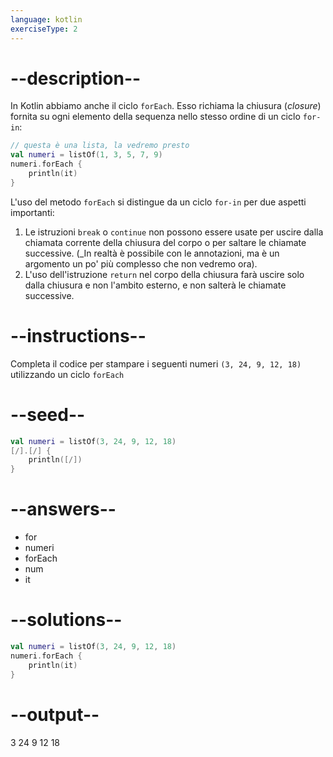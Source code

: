 ```yaml
---
language: kotlin
exerciseType: 2
---
```


# --description--

In Kotlin abbiamo anche il ciclo `forEach`.
Esso richiama la chiusura (_closure_) fornita su ogni elemento della sequenza nello stesso ordine di un ciclo `for-in`:

```kotlin
// questa è una lista, la vedremo presto
val numeri = listOf(1, 3, 5, 7, 9) 
numeri.forEach {
	println(it)
}
```

L'uso del metodo `forEach` si distingue da un ciclo `for-in` per due aspetti importanti:
1. Le istruzioni `break` o `continue` non possono essere usate per uscire dalla chiamata corrente della chiusura del corpo o per saltare le chiamate successive. (_In realtà è possibile con le annotazioni, ma è un argomento un po' più complesso che non vedremo ora).
2. L'uso dell'istruzione `return` nel corpo della chiusura farà uscire solo dalla chiusura e non l'ambito esterno, e non salterà le chiamate successive.

# --instructions--

Completa il codice per stampare i seguenti numeri `(3, 24, 9, 12, 18)` utilizzando un ciclo `forEach`

# --seed--

```kotlin
val numeri = listOf(3, 24, 9, 12, 18) 
[/].[/] {
    println([/])
}
```

# --answers--

- for
- numeri
- forEach
- num
- it

# --solutions--

```kotlin
val numeri = listOf(3, 24, 9, 12, 18) 
numeri.forEach {
    println(it)
}
```

# --output--

3
24
9
12
18
